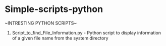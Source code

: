 # Simple-scripts-python
~INTRESTING PYTHON SCRIPTS~

1. Script_to_find_File_Information.py - Python script to display information of a given file name from the system directory
